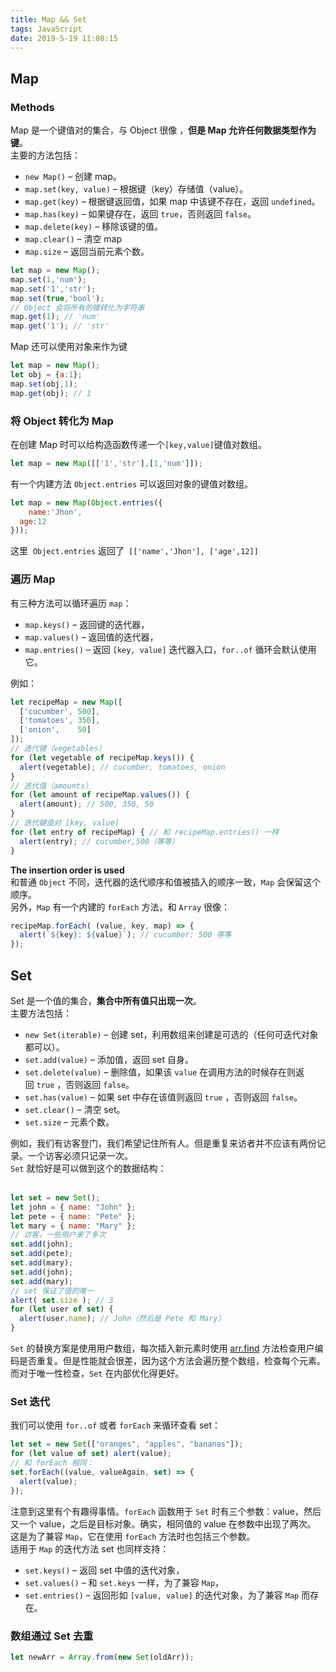 ```yaml
---
title: Map && Set
tags: JavaScript
date: 2019-5-19 11:08:15
---
```



<a name="vwKgD"></a>
## Map
<a name="UUV6K"></a>
### Methods
Map 是一个键值对的集合，与 Object 很像 ，**但是 Map 允许任何数据类型作为键**。<br />主要的方法包括：

- `new Map()` – 创建 map。
- `map.set(key, value)` – 根据键（key）存储值（value）。
- `map.get(key)` – 根据键返回值，如果 map 中该键不存在，返回 `undefined`。
- `map.has(key)` – 如果键存在，返回 `true`，否则返回 `false`。
- `map.delete(key)` – 移除该键的值。
- `map.clear()` – 清空 map
- `map.size` – 返回当前元素个数。

```javascript
let map = new Map();
map.set(1,'num');
map.set('1','str');
map.set(true,'bool');
// Object 会将所有的键转化为字符串
map.get(1); // 'num'
map.get('1'); // 'str'
```

Map 还可以使用对象来作为键

```javascript
let map = new Map();
let obj = {a:1};
map.set(obj,1);
map.get(obj); // 1
```

<a name="uknod"></a>
### 将 Object 转化为 Map
在创建 Map 时可以给构造函数传递一个`[key,value]`键值对数组。
```javascript
let map = new Map([['1','str'],[1,'num']]);
```

有一个内建方法 `Object.entries` 可以返回对象的键值对数组。

```javascript
let map = new Map(Object.entries({
	name:'Jhon',
  age:12
}));
```

这里  `Object.entries` 返回了` [['name','Jhon'], ['age',12]]`

<a name="9KduC"></a>
### 遍历 Map
有三种方法可以循环遍历 `map`：

- `map.keys()` – 返回键的迭代器，
- `map.values()` – 返回值的迭代器，
- `map.entries()` – 返回 `[key, value]` 迭代器入口，`for..of` 循环会默认使用它。

例如：[](https://zh.javascript.info/map-set-weakmap-weakset#)<br />[](https://zh.javascript.info/map-set-weakmap-weakset#)
```javascript
let recipeMap = new Map([
  ['cucumber', 500],
  ['tomatoes', 350],
  ['onion',    50]
]);
// 迭代键（vegetables）
for (let vegetable of recipeMap.keys()) {
  alert(vegetable); // cucumber, tomatoes, onion
}
// 迭代值（amounts）
for (let amount of recipeMap.values()) {
  alert(amount); // 500, 350, 50
}
// 迭代键值对 [key, value]
for (let entry of recipeMap) { // 和 recipeMap.entries() 一样
  alert(entry); // cucumber,500（等等）
}
```
**The insertion order is used**<br />和普通 `Object` 不同，迭代器的迭代顺序和值被插入的顺序一致，`Map` 会保留这个顺序。<br />另外，`Map` 有一个内建的 `forEach` 方法，和 `Array` 很像：
```javascript
recipeMap.forEach( (value, key, map) => {
  alert(`${key}: ${value}`); // cucumber: 500 等等
});
```

<a name="ppZ1Q"></a>
## Set
Set 是一个值的集合，**集合中所有值只出现一次**。<br />主要方法包括：

- `new Set(iterable)` – 创建 set，利用数组来创建是可选的（任何可迭代对象都可以）。
- `set.add(value)` – 添加值，返回 set 自身。
- `set.delete(value)` – 删除值，如果该 `value` 在调用方法的时候存在则返回 `true` ，否则返回 `false`。
- `set.has(value)` – 如果 set 中存在该值则返回 `true` ，否则返回 `false`。
- `set.clear()` – 清空 set。
- `set.size` – 元素个数。

例如，我们有访客登门，我们希望记住所有人。但是重复来访者并不应该有两份记录。一个访客必须只记录一次。<br />`Set` 就恰好是可以做到这个的数据结构：<br />[](https://zh.javascript.info/map-set-weakmap-weakset#)<br />[](https://zh.javascript.info/map-set-weakmap-weakset#)
```javascript
let set = new Set();
let john = { name: "John" };
let pete = { name: "Pete" };
let mary = { name: "Mary" };
// 访客，一些用户来了多次
set.add(john);
set.add(pete);
set.add(mary);
set.add(john);
set.add(mary);
// set 保证了值的唯一
alert( set.size ); // 3
for (let user of set) {
  alert(user.name); // John（然后是 Pete 和 Mary）
}
```
`Set` 的替换方案是使用用户数组，每次插入新元素时使用 [arr.find](https://developer.mozilla.org/zh/docs/Web/JavaScript/Reference/Global_Objects/Array/find) 方法检查用户编码是否重复。但是性能就会很差，因为这个方法会遍历整个数组，检查每个元素。而对于唯一性检查，`Set` 在内部优化得更好。
<a name="sGl9y"></a>
### Set 迭代
我们可以使用 `for..of` 或者 `forEach` 来循环查看 set：[](https://zh.javascript.info/map-set-weakmap-weakset#)<br />[](https://zh.javascript.info/map-set-weakmap-weakset#)
```javascript
let set = new Set(["oranges", "apples", "bananas"]);
for (let value of set) alert(value);
// 和 forEach 相同：
set.forEach((value, valueAgain, set) => {
  alert(value);
});
```
注意到这里有个有趣得事情。`forEach` 函数用于 `Set` 时有三个参数：value，然后又一个 value，之后是目标对象。确实，相同值的 value 在参数中出现了两次。<br />这是为了兼容 `Map`，它在使用 `forEach` 方法时也包括三个参数。<br />适用于 `Map` 的迭代方法 set 也同样支持：

- `set.keys()` – 返回 set 中值的迭代对象，
- `set.values()` – 和 `set.keys` 一样，为了兼容 `Map`，
- `set.entries()` – 返回形如 `[value, value]` 的迭代对象，为了兼容 `Map` 而存在。

<a name="tYqDG"></a>
### 数组通过 Set 去重

```javascript
let newArr = Array.from(new Set(oldArr));
```

